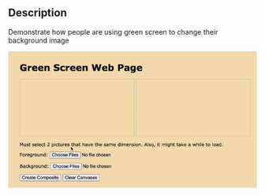 ## Description

Demonstrate how people are using green screen to change their background image

![Alt Text](Demonstration.gif)
